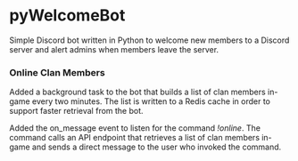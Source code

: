 # pyWelcomeBot
Simple Discord bot written in Python to welcome new members to a Discord server and alert admins when members leave the server.

### Online Clan Members
Added a background task to the bot that builds a list of clan members in-game every two minutes. The list is written to a Redis cache in order to support faster retrieval from the bot.

Added the on_message event to listen for the command *!online*. The command calls an API endpoint that retrieves a list of clan members in-game and sends a direct message to the user who invoked the command.
